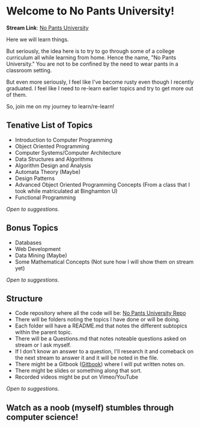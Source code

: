 # Welcome to No Pants University!

**Stream Link**: [No Pants University](https://www.livecoding.tv/benevolently/)

Here we will learn things. 

But seriously, the idea here is to try to go through some of a college curriculum all while learning from home. 
Hence the name, "No Pants University." You are not to be confined by the need to wear pants in a classroom setting.

But even more seriously, I feel like I've become rusty even though I recently graduated. 
I feel like I need to re-learn earlier topics and try to get more out of them.

So, join me on my journey to learn/re-learn!

## Tenative List of Topics

* Introduction to Computer Programming
* Object Oriented Programming
* Computer Systems/Computer Architecture
* Data Structures and Algorithms
* Algorithm Design and Analysis
* Automata Theory (Maybe)
* Design Patterns
* Advanced Object Oriented Programming Concepts (From a class that I took while matriculated at Binghamton U)
* Functional Programming

*Open to suggestions.*

## Bonus Topics

* Databases
* Web Development
* Data Mining (Maybe)
* Some Mathematical Concepts (Not sure how I will show them on stream yet)

*Open to suggestions.*

## Structure

* Code repository where all the code will be: [No Pants University Repo](https://github.com/Ben-Evolently/No-Pants-University/)
* There will be folders noting the topics I have done or will be doing. 
* Each folder will have a README.md that notes the different subtopics within the parent topic.
* There will be a Questions.md that notes noteable questions asked on stream or I ask myself.
* If I don't know an answer to a question, I'll research it and comeback on the next stream to answer it and it will be noted in the file.
* There might be a Gitbook ([Gitbook](https://www.gitbook.com/)) where I will put written notes on.
* There might be slides or something along that sort. 
* Recorded videos might be put on Vimeo/YouTube

*Open to suggestions.*

## Watch as a noob (myself) stumbles through computer science!







